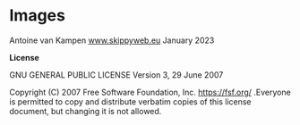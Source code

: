 # Images



 Antoine van Kampen
 www.skippyweb.eu
 January 2023





**License**

GNU GENERAL PUBLIC LICENSE
Version 3, 29 June 2007

Copyright (C) 2007 Free Software Foundation, Inc. <https://fsf.org/> .Everyone is permitted to copy and distribute verbatim copies of this license document, but changing it is not allowed.
